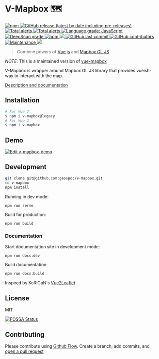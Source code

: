 # V-Mapbox 🗺 

<a title="npm" href="https://www.npmjs.com/package/v-mapbox" rel="nofollow">
  <img alt="npm" src="https://img.shields.io/npm/v/v-mapbox?label=npm%40latest&logo=npm">
</a>
<a title="GitHub Release" href="https://github.com/geospoc/v-mapbox/releases" rel="nofollow">
  <img alt="GitHub release (latest by date including pre-releases)" src="https://img.shields.io/github/v/release/geospoc/v-mapbox?include_prereleases&logo=github">
</a>
<a title="CI Status" href="https://github.com/geospoc/v-mapbox/actions?query=workflow%3Aci" rel="nofollow">
  <img alt="Total alerts" src="https://github.com/geospoc/v-mapbox/workflows/ci/badge.svg">
</a>
<a href="https://lgtm.com/projects/g/geospoc/v-mapbox/alerts/" rel="nofollow">
  <img alt="Total alerts" src="https://img.shields.io/lgtm/alerts/g/geospoc/v-mapbox.svg?logo=lgtm&logoWidth=18"/>
</a>
<a href="https://lgtm.com/projects/g/geospoc/v-mapbox/context:javascript">
  <img alt="Language grade: JavaScript" src="https://img.shields.io/lgtm/grade/javascript/g/geospoc/v-mapbox.svg?logo=lgtm&logoWidth=18"/>
</a>
<a title="DeepScan Grade" href="https://deepscan.io/dashboard#view=project&tid=9381&pid=14423&bid=267899">
  <img src="https://deepscan.io/api/teams/9381/projects/14423/branches/267899/badge/grade.svg" alt="DeepScan grade">
</a>
<a title="downloads" href="http://npm-stat.com/charts.html?package=v-mapbox" rel="nofollow">
  <img alt="npm" src="https://img.shields.io/npm/dm/v-mapbox">
</a>
<a title="deploy" href="https://github.com/algolia/shipjs" rel="nofollow">
  <img src="https://img.shields.io/badge/deploy-🛳%20Ship.js-blue?style=flat" />
</a>
<a title="Last Commit" href="https://github.com/geospoc/v-mapbox/commits/main" rel="nofollow">
  <img alt="GitHub last commit" src="https://img.shields.io/github/last-commit/geospoc/v-mapbox">
</a>
<a title="Contributors" href="https://github.com/geospoc/v-mapbox/graphs/contributors" rel="nofollow">
  <img alt="GitHub contributors" src="https://img.shields.io/github/contributors/geospoc/v-mapbox">
</a>
<a title="maintenance" href="https://github.com/geospoc/v-mapbox/commits/main" rel="nofollow">
  <img alt="Maintenance" src="https://img.shields.io/maintenance/yes/2022">
</a>
<a href="https://app.fossa.com/projects/git%2Bgithub.com%2Fgeospoc%2Fv-mapbox?ref=badge_shield" alt="FOSSA Status"><img src="https://app.fossa.com/api/projects/git%2Bgithub.com%2Fgeospoc%2Fv-mapbox.svg?type=shield"/></a>

> Combine powers of [Vue.js](https://vuejs.org/) and [Mapbox GL JS](https://mapbox.com/mapbox-gl-js)

_NOTE_: This is a maintained version of [vue-mapbox](https://github.com/soal/vue-mapbox)

V-Mapbox is wrapper around Mapbox GL JS library that provides vueish-way to interact with the map.

[Description and documentation](https://v-mapbox.netlify.app/)

## Installation

```sh
# For Vue 2
$ npm i v-mapbox@legacy
# For Vue 3
$ npm i v-mapbox
```

## Demo

[![Edit v-mapbox-demo](https://codesandbox.io/static/img/play-codesandbox.svg)](https://codesandbox.io/s/v-mapbox-map-demo-k1l1n?file=/src/App.vue?fontsize=14&hidenavigation=1&theme=dark)

## Development

```sh
git clone git@github.com:geospoc/v-mapbox.git
cd v-mapbox
npm install
```

Running in dev mode:

```sh
npm run serve
```

Build for production:

```sh
npm run build
```

### Documentation

Start documentation site in development mode:
```sh
npm run docs:dev
```

Build documentation:
```sh
npm run docs:build
```

Inspired by KoRiGaN's [Vue2Leaflet](https://github.com/KoRiGaN/Vue2Leaflet).

## License
MIT

[![FOSSA Status](https://app.fossa.com/api/projects/git%2Bgithub.com%2Fgeospoc%2Fv-mapbox.svg?type=large)](https://app.fossa.com/projects/git%2Bgithub.com%2Fgeospoc%2Fv-mapbox?ref=badge_large)

## Contributing
Please contribute using [Github Flow](https://guides.github.com/introduction/flow/). Create a branch, add commits, and [open a pull request](https://github.com/geospoc/v-mapbox/compare)
